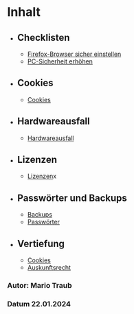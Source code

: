 # Inhalt

- ## Checklisten
	- [Firefox-Browser sicher einstellen](Checklisten/Firefox-Browser_sicher_einstellen.md)
	- [PC-Sicherheit erhöhen](Checklisten/PC-Sicherheit_erhoehen.md)
- ## Cookies 
	- [Cookies](Cookies/Webseite_verwendet_Cookies.md)
- ## Hardwareausfall
	- [Hardwareausfall](Hardwareausfall/Hardwareausfall.md)
- ## Lizenzen
	-  [Lizenzen](Lizenzen/Lizenzen.md)x
- ## Passwörter und Backups
	- [Backups](Passwörter_und_Backups/Backups.md)
	- [Passwörter](Passwörter_und_Backups/Passwörter)
- ## Vertiefung
	- [Cookies](Vertiefung/Vertiefung_Cookies)
	- [Auskunftsrecht](Vertiefung/Vertiefung_Auskunftsrecht)

### Autor: Mario Traub
### Datum 22.01.2024
